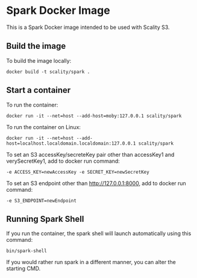 # Spark Docker Image

This is a Spark Docker image intended to be used with Scality S3.

## Build the image

To build the image locally:

```
docker build -t scality/spark .
```
## Start a container

To run the container:

```
docker run -it --net=host --add-host=moby:127.0.0.1 scality/spark
```

To run the container on Linux:

```
docker run -it --net=host --add-host=localhost.localdomain.localdomain:127.0.0.1 scality/spark
```

To set an S3 accessKey/secreteKey pair other than accessKey1 and verySecretKey1,
add to docker run command:

```
-e ACCESS_KEY=newAccessKey -e SECRET_KEY=newSecretKey
```

To set an S3 endpoint other than http://127.0.0.1:8000, add to docker run command:

```
-e S3_ENDPOINT=newEndpoint
```

## Running Spark Shell

If you run the container, the spark shell will launch automatically using this command:

```
bin/spark-shell
```

If you would rather run spark in a different manner, you can alter the starting CMD.
